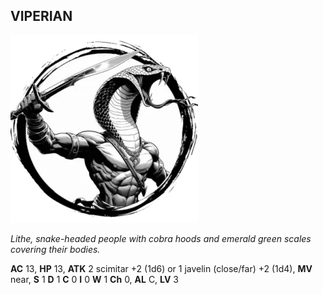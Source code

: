## VIPERIAN

![](images/viperian.webp)

_Lithe, snake-headed people with cobra hoods and emerald green scales covering their bodies._

**AC** 13, **HP** 13, **ATK** 2 scimitar +2 (1d6) or 1 javelin (close/far) +2 (1d4), **MV** near, **S** 1 **D** 1 **C** 0 **I** 0 **W** 1 **Ch** 0, **AL** C, **LV** 3

